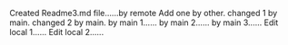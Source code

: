 Created Readme3.md file......by remote
Add one by other.
changed 1 by main.
changed 2 by main.
by main 1......
by main 2......
by main 3......
Edit local 1......
Edit local 2......
